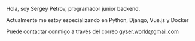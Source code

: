 Hola, soy Sergey Petrov, programador junior backend.

Actualmente me estoy especializando en Python, Django, Vue.js y Docker

Puede contactar conmigo a través del correo gyser.world@gmail.com

<!---
GyserMaster/GyserMaster is a ✨ special ✨ repository because its `README.md` (this file) appears on your GitHub profile.
You can click the Preview link to take a look at your changes.
--->
